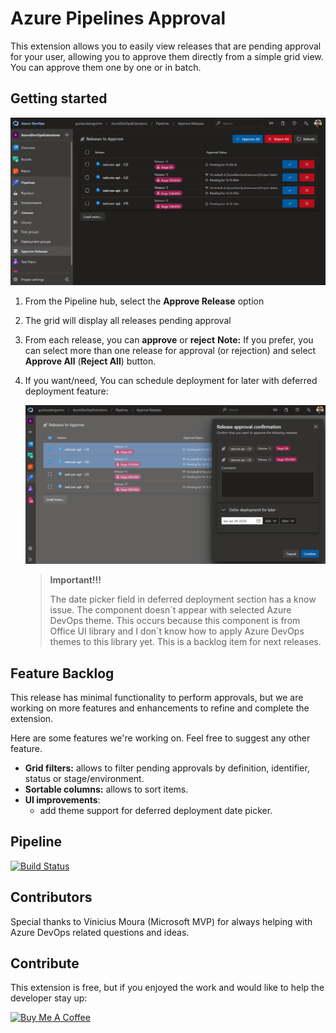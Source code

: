# Azure Pipelines Approval

This extension allows you to easily view releases that are pending approval for your user, allowing you to approve them directly from a simple grid view. You can approve them one by one or in batch.


## Getting started

![Extension home screen](img/extension-home-screenshot.png)

1. From the Pipeline hub, select the **Approve Release** option
2. The grid will display all releases pending approval
3. From each release, you can **approve** or **reject**
   **Note:** If you prefer, you can select more than one release for approval (or rejection) and select **Approve All** (**Reject All**) button.
4. If you want/need, You can schedule deployment for later with deferred deployment feature:

    ![Deferred deployment screen](img/extension-deferreddeployment-screenshot.png)

    > **Important!!!**
    >
    > The date picker field in deferred deployment section has a know issue. The component doesn´t appear with selected Azure DevOps theme. This occurs because this component is from Office UI library and I don´t know how to apply Azure DevOps themes to this library yet. This is a backlog item for next releases.

## Feature Backlog

This release has minimal functionality to perform approvals, but we are working on more features and enhancements to refine and complete the extension.

Here are some features we're working on. Feel free to suggest any other feature.

* **Grid filters:** allows to filter pending approvals by definition, identifier, status or stage/environment.
* **Sortable columns:** allows to sort items.
* **UI improvements**:
  * add theme support for deferred deployment date picker.


## Pipeline

[![Build Status](https://dev.azure.com/gustavobergamim/AzureDevOpsExtensions/_apis/build/status/pipeline-approval/gustavobergamim.azdevops-pipeline-approval?branchName=master) ](https://dev.azure.com/gustavobergamim/AzureDevOpsExtensions/_build/latest?definitionId=20&branchName=master)


## Contributors

Special thanks to Vinicius Moura (Microsoft MVP) for always helping with Azure DevOps related questions and ideas.


## Contribute

This extension is free, but if you enjoyed the work and would like to help the developer stay up:

<a href="https://www.buymeacoffee.com/uRKtsLn" target="_blank"><img src="https://bmc-cdn.nyc3.digitaloceanspaces.com/BMC-button-images/custom_images/black_img.png" alt="Buy Me A Coffee" style="height: auto !important;width: auto !important;" ></a>
